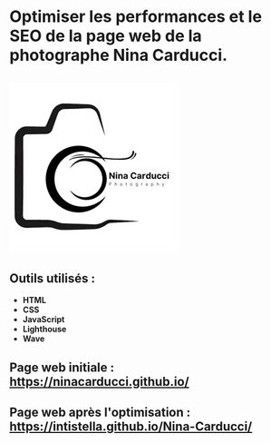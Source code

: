 # Optimiser les performances et le SEO de la page web de la photographe Nina Carducci. 

## ![Logo de Nina Carducci photography](https://github.com/Intistella/Nina-Carducci/blob/c79a8809216c88885b3fe479b5262b71de2f18d1/assets/images/Nina%20Carducci.webp)

## Outils utilisés :
  + **HTML**
  + **CSS**
  + **JavaScript**
  + **Lighthouse**
  + **Wave**

## Page web initiale : https://ninacarducci.github.io/

## Page web après l'optimisation : https://intistella.github.io/Nina-Carducci/
